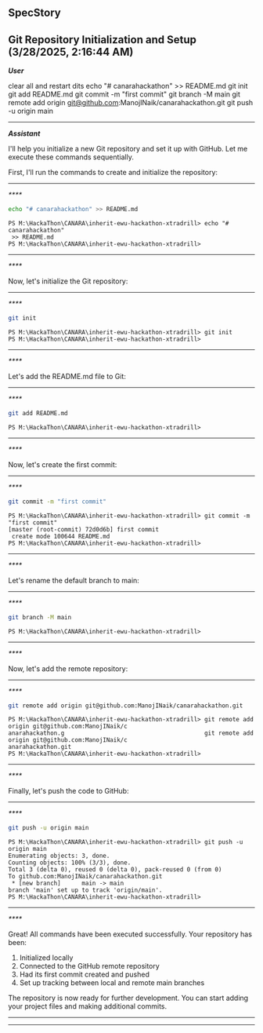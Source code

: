 ## SpecStory

## Git Repository Initialization and Setup (3/28/2025, 2:16:44 AM)

_**User**_

clear all and restart dits 
echo "# canarahackathon" >> README.md 
git init 
git add README.md 
git commit -m "first commit" 
git branch -M main 
git remote add origin  git@github.com:ManojINaik/canarahackathon.git 
git push -u origin main 

---

_**Assistant**_

I'll help you initialize a new Git repository and set it up with GitHub. Let me execute these commands sequentially.

First, I'll run the commands to create and initialize the repository:

---

_****_

```bash
echo "# canarahackathon" >> README.md
```

```
PS M:\HackaThon\CANARA\inherit-ewu-hackathon-xtradrill> echo "# canarahackathon"
 >> README.md
PS M:\HackaThon\CANARA\inherit-ewu-hackathon-xtradrill>
```

---

_****_

Now, let's initialize the Git repository:

---

_****_

```bash
git init
```

```
PS M:\HackaThon\CANARA\inherit-ewu-hackathon-xtradrill> git init
PS M:\HackaThon\CANARA\inherit-ewu-hackathon-xtradrill>

```

---

_****_

Let's add the README.md file to Git:

---

_****_

```bash
git add README.md
```

```
PS M:\HackaThon\CANARA\inherit-ewu-hackathon-xtradrill>

```

---

_****_

Now, let's create the first commit:

---

_****_

```bash
git commit -m "first commit"
```

```
PS M:\HackaThon\CANARA\inherit-ewu-hackathon-xtradrill> git commit -m "first commit"
[master (root-commit) 72d0d6b] first commit
 create mode 100644 README.md
PS M:\HackaThon\CANARA\inherit-ewu-hackathon-xtradrill>

```

---

_****_

Let's rename the default branch to main:

---

_****_

```bash
git branch -M main
```

```
PS M:\HackaThon\CANARA\inherit-ewu-hackathon-xtradrill>

```

---

_****_

Now, let's add the remote repository:

---

_****_

```bash
git remote add origin git@github.com:ManojINaik/canarahackathon.git
```

```
PS M:\HackaThon\CANARA\inherit-ewu-hackathon-xtradrill> git remote add origin git@github.com:ManojINaik/c
anarahackathon.g                                        git remote add origin git@github.com:ManojINaik/c
anarahackathon.git
PS M:\HackaThon\CANARA\inherit-ewu-hackathon-xtradrill>
```

---

_****_

Finally, let's push the code to GitHub:

---

_****_

```bash
git push -u origin main
```

```
PS M:\HackaThon\CANARA\inherit-ewu-hackathon-xtradrill> git push -u origin main
Enumerating objects: 3, done.
Counting objects: 100% (3/3), done.
Total 3 (delta 0), reused 0 (delta 0), pack-reused 0 (from 0)
To github.com:ManojINaik/canarahackathon.git
 * [new branch]      main -> main
branch 'main' set up to track 'origin/main'.
PS M:\HackaThon\CANARA\inherit-ewu-hackathon-xtradrill>
```

---

_****_

Great! All commands have been executed successfully. Your repository has been:
1. Initialized locally
2. Connected to the GitHub remote repository
3. Had its first commit created and pushed
4. Set up tracking between local and remote main branches

The repository is now ready for further development. You can start adding your project files and making additional commits.

---



---

